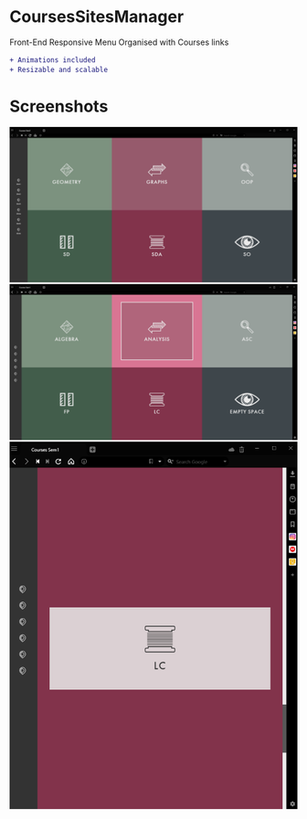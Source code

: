 # CoursesSitesManager
Front-End Responsive Menu Organised with Courses links 

```diff
+ Animations included
+ Resizable and scalable
```

# Screenshots

![Screenshot of menu sem2](https://github.com/SuciuAlin/CoursesSitesManager/blob/master/screenshots/sem2.png)
![Screenshot of menu sem1](https://github.com/SuciuAlin/CoursesSitesManager/blob/master/screenshots/sem1.png)
![Screenshot of menu in mobile view](https://github.com/SuciuAlin/CoursesSitesManager/blob/master/screenshots/mobile_view.png)
